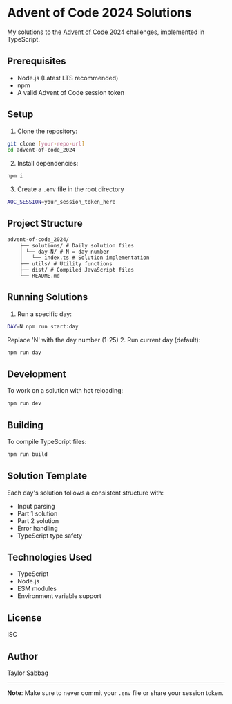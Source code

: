 # Advent of Code 2024 Solutions

My solutions to the [Advent of Code 2024](https://adventofcode.com/2024) challenges, implemented in TypeScript.

## Prerequisites

- Node.js (Latest LTS recommended)
- npm
- A valid Advent of Code session token

## Setup

1. Clone the repository:

```bash
git clone [your-repo-url]
cd advent-of-code_2024
```
2. Install dependencies:
```bash
npm i
```
3. Create a `.env` file in the root directory
```bash
AOC_SESSION=your_session_token_here
```

## Project Structure
```
advent-of-code_2024/
    ├── solutions/ # Daily solution files
    │ └── day-N/ # N = day number
    │   └── index.ts # Solution implementation
    ├── utils/ # Utility functions
    ├── dist/ # Compiled JavaScript files
    └── README.md
```

## Running Solutions

1. Run a specific day:
```bash
DAY=N npm run start:day
```
Replace 'N' with the day number (1-25)
2. Run current day (default):
```bash
npm run day
```

## Development

To work on a solution with hot reloading:
```bash
npm run dev
```

## Building

To compile TypeScript files:
```bash
npm run build
```

## Solution Template

Each day's solution follows a consistent structure with:
- Input parsing
- Part 1 solution
- Part 2 solution
- Error handling
- TypeScript type safety

## Technologies Used

- TypeScript
- Node.js
- ESM modules
- Environment variable support

## License

ISC

## Author

Taylor Sabbag

---

**Note**: Make sure to never commit your `.env` file or share your session token.